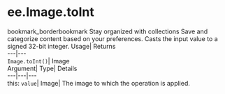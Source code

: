 
#  ee.Image.toInt 
bookmark_borderbookmark Stay organized with collections  Save and categorize content based on your preferences. 
Casts the input value to a signed 32-bit integer. 
Usage| Returns  
---|---  
`Image.toInt()`| Image  
Argument| Type| Details  
---|---|---  
this: `value`| Image| The image to which the operation is applied.  
